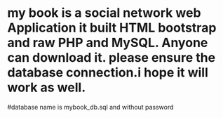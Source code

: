 # my book is a social network web Application it built HTML bootstrap and raw PHP and MySQL. Anyone can download it. please ensure the database connection.i hope it will work as well.
#database name is mybook_db.sql and without password
